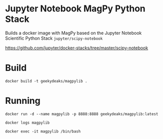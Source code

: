 # Jupyter Notebook MagPy Python Stack

Builds a docker image with MagPy based on the Jupyter Notebook Scientific Python Stack `jupyter/scipy-notebook`

https://github.com/jupyter/docker-stacks/tree/master/scipy-notebook

# Build

    docker build -t geekydeaks/magpylib .

# Running

    docker run -d --name magpylib -p 8888:8888 geekydeaks/magpylib:latest

    docker logs magpylib

    docker exec -it magpylib /bin/bash
